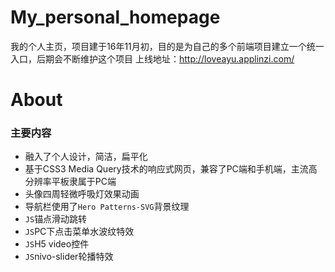 # My_personal_homepage

我的个人主页，项目建于16年11月初，目的是为自己的多个前端项目建立一个统一入口，后期会不断维护这个项目
上线地址：http://loveayu.applinzi.com/
# About
### 主要内容
- 融入了个人设计，简洁，扁平化
- 基于CSS3 Media Query技术的响应式网页，兼容了PC端和手机端，主流高分辨率平板隶属于PC端
- 头像四周轻微呼吸灯效果动画
- 导航栏使用了`Hero Patterns-SVG`背景纹理
- `JS`锚点滑动跳转
- `JS`PC下点击菜单水波纹特效
- `JS`H5 video控件
- `JS`nivo-slider轮播特效
